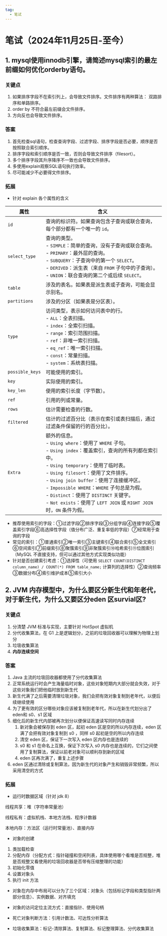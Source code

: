 ```yaml
---
tag:
  - 笔试
---
```


# 笔试（2024年11月25日-至今）

## 1. mysql使用innodb引擎，请简述mysql索引的最左前缀如何优化orderby语句。

### 关键点

1. 如果排序字段不在索引列上，会导致文件排序。文件排序有两种算法： 双路排序和单路排序。
2. order by 不符合最左前缀会文件排序。
3. 方向反也会导致文件排序。

### 答案

1. 首先检查sql语句，检查查询字段、过滤字段、排序字段是否必要，顺序是否按照联合索引顺序。
2. 排序字段和索引顺序是否一致，否则会导致文件排序（filesort）。
3. 多个排序字段其升序降序不一致也会导致文件排序。
4. 多使用explain观察SQL语句执行效率。
5. 尽可能减少不必要得文件排序。

### 拓展

+ 针对 explain 各个属性的含义

| 属性            | 含义                                                         |
| --------------- | ------------------------------------------------------------ |
| `id`            | 查询的标识符。如果查询包含子查询或联合查询，每个部分都有一个唯一的 `id`。 |
| `select_type`   | 查询的类型。<br>- `SIMPLE`：简单的查询，没有子查询或联合查询。<br>- `PRIMARY`：最外层的查询。<br>- `SUBQUERY`：子查询中的第一个 `SELECT`。<br>- `DERIVED`：派生表（来自 `FROM` 子句中的子查询）。<br>- `UNION`：联合查询的第二个或后续 `SELECT`。 |
| `table`         | 涉及的表名。如果表是派生表或子查询，可能会显示别名。         |
| `partitions`    | 涉及的分区（如果表是分区表）。                               |
| `type`          | 访问类型，表示如何访问表中的行。<br>- `ALL`：全表扫描。<br>- `index`：全索引扫描。<br>- `range`：索引范围扫描。<br>- `ref`：非唯一索引扫描。<br>- `eq_ref`：唯一索引扫描。<br>- `const`：常量扫描。<br>- `system`：系统表扫描。 |
| `possible_keys` | 可能使用的索引。                                             |
| `key`           | 实际使用的索引。                                             |
| `key_len`       | 使用的索引长度（字节数）。                                   |
| `ref`           | 引用的列或常量。                                             |
| `rows`          | 估计需要检查的行数。                                         |
| `filtered`      | 估计的过滤百分比（表示在索引或表扫描后，通过过滤条件保留的行的百分比）。 |
| `Extra`         | 额外的信息。<br>- `Using where`：使用了 `WHERE` 子句。<br>- `Using index`：覆盖索引，查询的所有列都在索引中。<br>- `Using temporary`：使用了临时表。<br>- `Using filesort`：使用了文件排序。<br>- `Using join buffer`：使用了连接缓冲区。<br>- `Impossible WHERE`：`WHERE` 子句总是为假。<br>- `Distinct`：使用了 `DISTINCT` 关键字。<br>- `Not exists`：使用了 `LEFT JOIN` 或 `RIGHT JOIN` 时，`ON` 条件为假。 |

+ 推荐使用索引的字段：①过滤字段②排序字段③分组字段④连接字段⑤覆盖索引字段⑥高选择性字段（值分布广泛、重复率低的字段）⑦经常用于查询的字段
+ 常见的索引：①普通索引②唯一索引③主键索引④联合索引⑤全文索引⑥空间索引⑦前缀索引⑧聚簇索引⑨非聚簇索引⑩哈希索引⑪位图索引（MySQL 不直接支持，但可以通过其他方式实现类似功能）
+ 针对是否创建索引考虑：①选择性（可使用 `SELECT COUNT(DISTINCT column_name) / COUNT(*) FROM table_name;` 计算列的选择性）②查询频率③数据分布④索引维护成本⑤索引大小

## 2. JVM 内存模型中，为什么要区分新生代和年老代，对于新生代，为什么又要区分eden 区survial区?

### 关键点

1. 分清楚 JVM 标准与实现，主要针对 HotSpot 虚拟机
2. 分代收集算法，在 G1 上是逻辑划分，之前的垃圾回收器可以理解为物理上划分
3. 垃圾收集算法
4. **内存连续空间**

### 答案

1. Java 主流的垃圾回收器都使用了分代收集算法
2. 正常系统运行时会产生海量临时对象，这些对象短期内大部分就会失效，对于这些对象我们把他临时放到新生代
3. 新生代满了之后需要清理垃圾对象，我们会把有效对象复制到老年代，以便后续继续使用
4. 为了更有效的区分哪些对象应该被复制到老年代，所以在新生代划分出了 eden和 s0、s1 区域
5. 细化后的新生代内部被再次划分以便保证高速读写同时内存连续
   1. 新对象会被保存到 eden 区，起初 eden 区是空的所以内存连续，eden 区满了会把有效对象复制到 s0 ，同样 s0 起初是空的所以内存连续
   2. 清空 eden 区，保证下一次写入 eden 区内存也是连续的
   3. s0 和 s1 在命名上互换，保证下次写入 s0 内存也是连续的，它们之间使用了复制算法，保证以前老对象可以顺利存到新的区域
   4. eden 区再次满了，重复上述步骤
6. eden 区通过清除或复制算法，因为新生代的对象产生和销毁非常频繁，所以采用清空的方式

### 拓展

+ 运行时数据区域（针对 jdk 8）

线程共享：堆（字符串常量池）

线程私有：虚拟机栈、本地方法栈、程序计数器

本地内存：方法区（运行时常量池）、直接内存

+ 对象的创建

1. 类加载检查
2. 分配内存（分配方式：指针碰撞和空闲列表，具体使用哪个看堆是否规整，堆是否规整又看使用的垃圾回收器是否带有压缩整理的功能）
3. 初始化零值
4. 设置对象头
5. 执行 init 方法

+ 对象在内存中布局可以分为了三个区域：对象头（包括标记字段和类型指针两部分信息）、实例数据、对齐填充

+ 对象的访问定位主流方式：直接指针、使用句柄

+ 死亡对象判断方法：引用计数法、可达性分析算法

+ 垃圾收集算法：标记-清除算法、复制算法、标记整理算法、分代收集算法